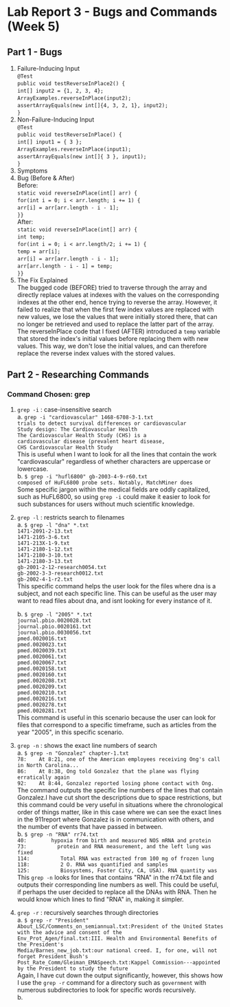 # Lab Report 3 - Bugs and Commands (Week 5)
## Part 1 - Bugs
1. Failure-Inducing Input<br>
`@Test`<br>
   `public void testReverseInPlace2() {`<br>
    `int[] input2 = {1, 2, 3, 4};`<br>
    `ArrayExamples.reverseInPlace(input2);`<br>
    `assertArrayEquals(new int[]{4, 3, 2, 1}, input2);`<br>
	`}`
2. Non-Failure-Inducing Input<br>
`@Test` <br>
 `public void testReverseInPlace() {`<br>
    `int[] input1 = { 3 };`<br>
    `ArrayExamples.reverseInPlace(input1);`<br>
    `assertArrayEquals(new int[]{ 3 }, input1);`<br>
	`}`
4. Symptoms<br>
5. Bug (Before & After)<br>
   Before:<br>
     `static void reverseInPlace(int[] arr) {`<br>
    `for(int i = 0; i < arr.length; i += 1) {`<br>
     `arr[i] = arr[arr.length - i - 1];`<br>
    `}}`<br>
   After:<br>
    `static void reverseInPlace(int[] arr) {`<br>
    `int temp;`<br>
    `for(int i = 0; i < arr.length/2; i += 1) {`<br>
      `temp = arr[i];`<br>
      `arr[i] = arr[arr.length - i - 1];`<br>
      `arr[arr.length - i - 1] = temp;`<br>
    `}}`<br>
7. The Fix Explained<br>
   The bugged code (BEFORE) tried to traverse through the array and directly replace values at indexes with the values on the corresponding indexes at the other end, hence trying to reverse the array. However, it failed to realize that when the first few index values are replaced with new values, we lose the values that were initially stored there, that can no longer be retrieved and used to replace the latter part of the array. The reverseInPlace code that I fixed (AFTER) introduced a `temp` variable that stored the index's initial values before replacing them with new values. This way, we don't lose the initial values, and can therefore replace the reverse index values with the stored values.  
## Part 2 - Researching Commands
### Command Chosen: grep
1. `grep -i` : case-insensitive search<br>
a.
   `grep -i "cardiovascular" 1468-6708-3-1.txt`<br>
        `trials to detect survival differences or cardiovascular`<br>
          `Study design: The Cardiovascular Health`<br>
          `The Cardiovascular Health Study (CHS) is a`<br>
          `cardiovascular disease (prevalent heart disease,`<br>
        `CHS Cardiovascular Health Study`<br>
	This is useful when I want to look for all the lines that contain the work "cardiovascular" regardless of whether characters are uppercase or lowercase.<br>
b.
`$ grep -i "hufl6800" gb-2003-4-9-r60.txt`<br>
`composed of HuFL6800 probe sets. Notably, MatchMiner does`<br>
Some specific jargon within the medical fields are oddly capitalized, such as HuFL6800, so using `grep -i` could make it easier to look for such substances for users without much scientific knowledge.


3. `grep -l` : restricts search to filenames<br>
   a. `$ grep -l "dna" *.txt`<br>
`1471-2091-2-13.txt`<br>
`1471-2105-3-6.txt`<br>
`1471-213X-1-9.txt`<br>
`1471-2180-1-12.txt`<br>
`1471-2180-3-10.txt`<br>
`1471-2180-3-13.txt`<br>
`gb-2001-2-12-research0054.txt`<br>
`gb-2002-3-3-research0012.txt`<br>
`gb-2002-4-1-r2.txt`<br>
This specific command helps the user look for the files where dna is a subject, and not each specific line. This can be useful as the user may want to read files about dna, and isnt looking for every instance of it.<br>

   b.
   `$ grep -l "2005" *.txt`<br>
`journal.pbio.0020028.txt`<br>
`journal.pbio.0020161.txt`<br>
`journal.pbio.0030056.txt`<br>
`pmed.0020016.txt`<br>
`pmed.0020023.txt`<br>
`pmed.0020039.txt`<br>
`pmed.0020061.txt`<br>
`pmed.0020067.txt`<br>
`pmed.0020158.txt`<br>
`pmed.0020160.txt`<br>
`pmed.0020208.txt`<br>
`pmed.0020209.txt`<br>
`pmed.0020210.txt`<br>
`pmed.0020216.txt`<br>
`pmed.0020278.txt`<br>
`pmed.0020281.txt`<br>
This command is useful in this scenario because the user can look for files that correspond to a specific timeframe, such as articles from the year "2005", in this specific scenario.
5. `grep -n` : shows the exact line numbers of search<br>
   a.
   `$ grep -n "Gonzalez" chapter-1.txt`<br>
`78:    At 8:21, one of the American employees receiving Ong's call in North Carolina...`<br>
`86:    At 8:38, Ong told Gonzalez that the plane was flying erratically again`<br>
`92:    At 8:44, Gonzalez reported losing phone contact with Ong.`<br>
The command outputs the specific line numbers of the lines that contain Gonzalez.I have cut short the descriptions due to space restrictions, but this command could be very useful in situations where the chronological order of things matter, like in this case where we can see the exact lines in the 911report where Gonzalez is in communication with others, and the number of events that have passed in between.<br>
   b.
   `$ grep -n "RNA" rr74.txt`<br>
`40:        hypoxia from birth and measured NOS mRNA and protein`<br>
`73:          protein and RNA measurement, and the left lung was fixed`<br>
`114:          Total RNA was extracted from 100 mg of frozen lung `    <br>
`118:          2 O. RNA was quantified and samples`<br>
`125:          Biosystems, Foster City, CA, USA). RNA quantity was`<br>
This `grep -n` looks for lines that contains "RNA" in the rr74.txt file and outputs their corresponding line numbers as well. This could be useful, if perhaps the user decided to replace all the DNAs with RNA. Then he would know which lines to find "RNA" in, making it simpler.<br>
   
7. `grep -r` : recursively searches through directories<br>
   a.
   `$ grep -r "President"`<br>
`About_LSC/Comments_on_semiannual.txt:President of the United States with the advice and consent of the`<br>
`Env_Prot_Agen/final.txt:III. Health and Environmental Benefits of the President's`<br>
`Media/Barnes_new_job.txt:our national creed. I, for one, will not forget President Bush's`<br>
`Post_Rate_Comm/Gleiman_EMASpeech.txt:Kappel Commission---appointed by the President to study the future`<br>
Again, I have cut down the output significantly, however, this shows how I use the `grep -r` command for a directory such as `government` with numerous subdirectories to look for specific words recursively.<br>
   b.
   
   

